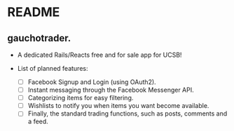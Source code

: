 # README

## gauchotrader.

* A dedicated Rails/Reacts free and for sale app for UCSB!

* List of planned features:

  + [ ] Facebook Signup and Login (using OAuth2).
  + [ ] Instant messaging through the Facebook Messenger API.
  + [ ] Categorizing items for easy filtering.
  + [ ] Wishlists to notify you when items you want become available.
  + [ ] Finally, the standard trading functions, such as posts, comments and a feed.  
